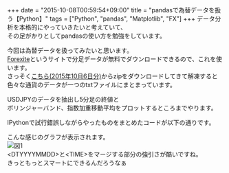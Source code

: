 +++
date = "2015-10-08T00:59:54+09:00"
title = "pandasで為替データを扱う【Python】"
tags = ["Python", "pandas", "Matplotlib", "FX"]
+++
データ分析を本格的にやっていきたいと考えていて、  
その足がかりとしてpandasの使い方を勉強をしています。  

今回は為替データを扱ってみたいと思います。  
[Forexite](https://www.forexite.com/)というサイトで分足データが無料でダウンロードできるので、これを使います。  
さっそく[こちら(2015年10月6日分)](https://www.forexite.com/free_forex_quotes/2015/10/061015.zip)からzipをダウンロードしてきて解凍すると  
色々な通貨のデータが一つのtxtファイルにまとまっています。  

USDJPYのデータを抽出し5分足の終値と  
ボリンジャーバンド、指数加重移動平均をプロットするところまでやります。

IPythonで試行錯誤しながらやったものをまとめたコードが以下の通りです。
<script src="https://gist.github.com/zaburo-ch/12e9ada46ee2b7a16e5f.js"></script>

こんな感じのグラフが表示されます。  
![図1](/images/pandas_study_01.png)  
\<DTYYYYMMDD\>と\<TIME\>をマージする部分の強引さが酷いですね。  
きっともっとスマートにできるんだろうなぁ
